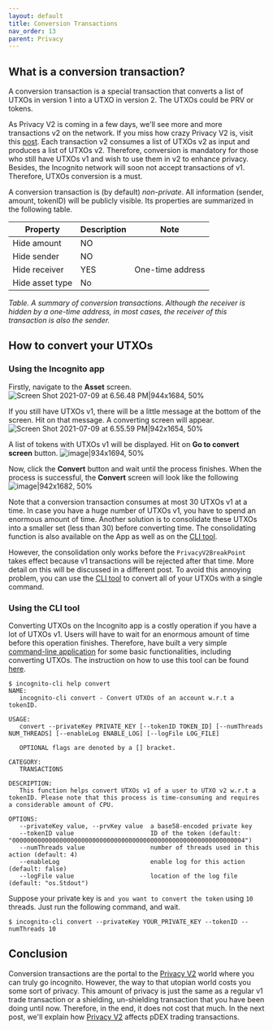 ```yaml
---
layout: default
title: Conversion Transactions
nav_order: 13
parent: Privacy
---
```


## What is a conversion transaction?
A conversion transaction is a special transaction that converts a list of UTXOs in version 1 into a UTXO in version 2. The UTXOs could be PRV or tokens. 

As Privacy V2 is coming in a few days, we'll see more and more transactions v2 on the network. If you miss how crazy Privacy V2 is, visit this [post](https://we.incognito.org/t/introduction-to-privacy-v2/12776).  Each transaction v2 consumes a list of UTXOs v2 as input and produces a list of UTXOs v2. Therefore, conversion is mandatory for those who still have UTXOs v1 and wish to use them in v2 to enhance privacy. Besides, the Incognito network will soon not accept transactions of v1. Therefore, UTXOs conversion is a must.

A conversion transaction is (by default) *non-private*. All information (sender, amount, tokenID) will be publicly visible. Its properties are summarized in the following table.

Property|Description|Note
--|--|---
Hide amount| NO|
Hide sender| NO|
Hide receiver| YES | One-time address
Hide asset type | No 
*Table. A summary of conversion transactions. Although the receiver is hidden by a one-time address, in most cases, the receiver of this transaction is also the sender.*

## How to convert your UTXOs
### Using the Incognito app
Firstly, navigate to the **Asset** screen.
![Screen Shot 2021-07-09 at 6.56.48 PM|944x1684, 50%](upload://zPawkhq6pWKKgiLvbe1dsVB1PkK.png) 

If you still have UTXOs v1, there will be a little message at the bottom of the screen. Hit on that message. A converting screen will appear.
![Screen Shot 2021-07-09 at 6.55.59 PM|942x1654, 50%](upload://1wxXBa9BwAXFuR1pywgPY2IXxv2.png) 

A list of tokens with UTXOs v1 will be displayed. Hit on **Go to convert screen** button.
![image|934x1694, 50%](upload://rv46fseuXCVwXNJzzub5o3kRqVe.png) 

Now, click the **Convert** button and wait until the process finishes. When the process is successful, the **Convert** screen will look like the following
![image|942x1682, 50%](upload://fzwmXjw6ihIlG80yl5P9kfBcvN3.png) 

Note that a conversion transaction consumes at most 30 UTXOs v1 at a time. In case you have a huge number of UTXOs v1, you have to spend an enormous amount of time. Another solution is to consolidate these UTXOs into a smaller set (less than 30) before converting time. The consolidating function is also available on the App as well as on the [CLI tool](https://github.com/incognitochain/incognito-cli#consolidate).

However, the consolidation only works before the `PrivacyV2BreakPoint` takes effect because v1 transactions will be rejected after that time. More detail on this will be discussed in a different post.  To avoid this annoying problem, you can use the [CLI tool](https://github.com/incognitochain/incognito-cli) to convert all of your UTXOs with a single command.

### Using the CLI tool
Converting UTXOs on the Incognito app is a costly operation if you have a lot of UTXOs  v1. Users will have to wait for an enormous amount of time before this operation finishes. Therefore, have built a very simple [command-line application](https://github.com/incognitochain/incognito-cli) for some basic functionalities, including converting UTXOs. The instruction on how to use this tool can be found [here](https://github.com/incognitochain/incognito-cli#convert). 

```shell
$ incognito-cli help convert
NAME:
   incognito-cli convert - Convert UTXOs of an account w.r.t a tokenID.

USAGE:
   convert --privateKey PRIVATE_KEY [--tokenID TOKEN_ID] [--numThreads NUM_THREADS] [--enableLog ENABLE_LOG] [--logFile LOG_FILE]

   OPTIONAL flags are denoted by a [] bracket.

CATEGORY:
   TRANSACTIONS

DESCRIPTION:
   This function helps convert UTXOs v1 of a user to UTXO v2 w.r.t a tokenID. Please note that this process is time-consuming and requires a considerable amount of CPU.

OPTIONS:
   --privateKey value, --prvKey value  a base58-encoded private key
   --tokenID value                     ID of the token (default: "0000000000000000000000000000000000000000000000000000000000000004")
   --numThreads value                  number of threads used in this action (default: 4)
   --enableLog                         enable log for this action (default: false)
   --logFile value                     location of the log file (default: "os.Stdout")
```
Suppose your private key is `` and you want to convert the token `` using `10` threads.  Just run the following command, and wait.
```shell
$ incognito-cli convert --privateKey YOUR_PRIVATE_KEY --tokenID --numThreads 10
```

## Conclusion
Conversion transactions are the portal to the [Privacy V2](https://we.incognito.org/t/introduction-to-privacy-v2/12776) world where you can truly go incognito. However, the way to that utopian world costs you some sort of privacy. This amount of privacy is just the same as a regular v1 trade transaction or a shielding, un-shielding transaction that you have been doing until now. Therefore, in the end, it does not cost that much. In the next post, we'll explain how [Privacy V2](https://we.incognito.org/t/introduction-to-privacy-v2/12776) affects pDEX trading transactions.
